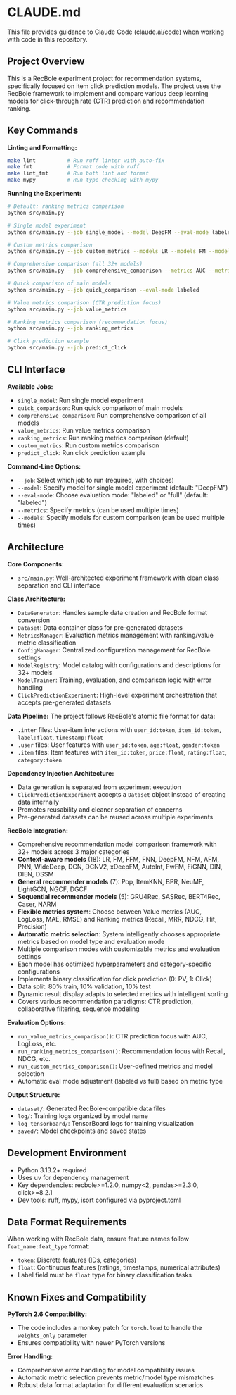 # CLAUDE.md

This file provides guidance to Claude Code (claude.ai/code) when working with code in this repository.

## Project Overview

This is a RecBole experiment project for recommendation systems, specifically focused on item click prediction models. The project uses the RecBole framework to implement and compare various deep learning models for click-through rate (CTR) prediction and recommendation ranking.

## Key Commands

**Linting and Formatting:**
```bash
make lint          # Run ruff linter with auto-fix
make fmt           # Format code with ruff
make lint_fmt      # Run both lint and format
make mypy          # Run type checking with mypy
```

**Running the Experiment:**
```bash
# Default: ranking metrics comparison
python src/main.py

# Single model experiment
python src/main.py --job single_model --model DeepFM --eval-mode labeled

# Custom metrics comparison
python src/main.py --job custom_metrics --models LR --models FM --models DeepFM --metrics AUC --metrics LogLoss --eval-mode labeled

# Comprehensive comparison (all 32+ models)
python src/main.py --job comprehensive_comparison --metrics AUC --metrics LogLoss --metrics MAE --eval-mode labeled

# Quick comparison of main models
python src/main.py --job quick_comparison --eval-mode labeled

# Value metrics comparison (CTR prediction focus)
python src/main.py --job value_metrics

# Ranking metrics comparison (recommendation focus)  
python src/main.py --job ranking_metrics

# Click prediction example
python src/main.py --job predict_click
```

## CLI Interface

**Available Jobs:**
- `single_model`: Run single model experiment
- `quick_comparison`: Run quick comparison of main models
- `comprehensive_comparison`: Run comprehensive comparison of all models
- `value_metrics`: Run value metrics comparison
- `ranking_metrics`: Run ranking metrics comparison (default)
- `custom_metrics`: Run custom metrics comparison
- `predict_click`: Run click prediction example

**Command-Line Options:**
- `--job`: Select which job to run (required, with choices)
- `--model`: Specify model for single model experiment (default: "DeepFM")
- `--eval-mode`: Choose evaluation mode: "labeled" or "full" (default: "labeled")
- `--metrics`: Specify metrics (can be used multiple times)
- `--models`: Specify models for custom comparison (can be used multiple times)

## Architecture

**Core Components:**
- `src/main.py`: Well-architected experiment framework with clean class separation and CLI interface

**Class Architecture:**
- `DataGenerator`: Handles sample data creation and RecBole format conversion
- `Dataset`: Data container class for pre-generated datasets
- `MetricsManager`: Evaluation metrics management with ranking/value metric classification
- `ConfigManager`: Centralized configuration management for RecBole settings
- `ModelRegistry`: Model catalog with configurations and descriptions for 32+ models
- `ModelTrainer`: Training, evaluation, and comparison logic with error handling
- `ClickPredictionExperiment`: High-level experiment orchestration that accepts pre-generated datasets

**Data Pipeline:**
The project follows RecBole's atomic file format for data:
- `.inter` files: User-item interactions with `user_id:token`, `item_id:token`, `label:float`, `timestamp:float`
- `.user` files: User features with `user_id:token`, `age:float`, `gender:token`
- `.item` files: Item features with `item_id:token`, `price:float`, `rating:float`, `category:token`

**Dependency Injection Architecture:**
- Data generation is separated from experiment execution
- `ClickPredictionExperiment` accepts a `Dataset` object instead of creating data internally
- Promotes reusability and cleaner separation of concerns
- Pre-generated datasets can be reused across multiple experiments

**RecBole Integration:**
- Comprehensive recommendation model comparison framework with 32+ models across 3 major categories
- **Context-aware models** (18): LR, FM, FFM, FNN, DeepFM, NFM, AFM, PNN, WideDeep, DCN, DCNV2, xDeepFM, AutoInt, FwFM, FiGNN, DIN, DIEN, DSSM
- **General recommender models** (7): Pop, ItemKNN, BPR, NeuMF, LightGCN, NGCF, DGCF
- **Sequential recommender models** (5): GRU4Rec, SASRec, BERT4Rec, Caser, NARM
- **Flexible metrics system**: Choose between Value metrics (AUC, LogLoss, MAE, RMSE) and Ranking metrics (Recall, MRR, NDCG, Hit, Precision)
- **Automatic metric selection**: System intelligently chooses appropriate metrics based on model type and evaluation mode
- Multiple comparison modes with customizable metrics and evaluation settings
- Each model has optimized hyperparameters and category-specific configurations
- Implements binary classification for click prediction (0: PV, 1: Click)
- Data split: 80% train, 10% validation, 10% test
- Dynamic result display adapts to selected metrics with intelligent sorting
- Covers various recommendation paradigms: CTR prediction, collaborative filtering, sequence modeling

**Evaluation Options:**
- `run_value_metrics_comparison()`: CTR prediction focus with AUC, LogLoss, etc.
- `run_ranking_metrics_comparison()`: Recommendation focus with Recall, NDCG, etc.
- `run_custom_metrics_comparison()`: User-defined metrics and model selection
- Automatic eval mode adjustment (labeled vs full) based on metric type

**Output Structure:**
- `dataset/`: Generated RecBole-compatible data files
- `log/`: Training logs organized by model name
- `log_tensorboard/`: TensorBoard logs for training visualization
- `saved/`: Model checkpoints and saved states

## Development Environment

- Python 3.13.2+ required
- Uses uv for dependency management
- Key dependencies: recbole>=1.2.0, numpy<2, pandas>=2.3.0, click>=8.2.1
- Dev tools: ruff, mypy, isort configured via pyproject.toml

## Data Format Requirements

When working with RecBole data, ensure feature names follow `feat_name:feat_type` format:
- `token`: Discrete features (IDs, categories)
- `float`: Continuous features (ratings, timestamps, numerical attributes)
- Label field must be `float` type for binary classification tasks

## Known Fixes and Compatibility

**PyTorch 2.6 Compatibility:**
- The code includes a monkey patch for `torch.load` to handle the `weights_only` parameter
- Ensures compatibility with newer PyTorch versions

**Error Handling:**
- Comprehensive error handling for model compatibility issues
- Automatic metric selection prevents metric/model type mismatches
- Robust data format adaptation for different evaluation scenarios